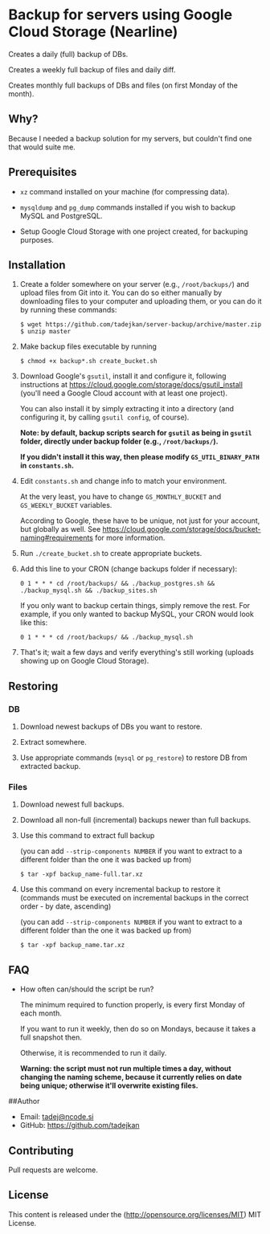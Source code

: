 # Backup for servers using Google Cloud Storage (Nearline)

Creates a daily (full) backup of DBs.

Creates a weekly full backup of files and daily diff.

Creates monthly full backups of DBs and files (on first Monday of the month).

## Why?

Because I needed a backup solution for my servers, but couldn't find one that would suite me.

## Prerequisites

- ```xz``` command installed on your machine (for compressing data).

- ```mysqldump``` and ```pg_dump``` commands installed if you wish to backup MySQL and PostgreSQL.

- Setup Google Cloud Storage with one project created, for backuping purposes.

## Installation

1. Create a folder somewhere on your server (e.g., ```/root/backups/```) and upload files from Git into it. You can do so either manually by downloading files to your computer and uploading them, or you can do it by running these commands:
	```
	$ wget https://github.com/tadejkan/server-backup/archive/master.zip
	$ unzip master
	```

2. Make backup files executable by running

	```
	$ chmod +x backup*.sh create_bucket.sh
	```

3. Download Google's ```gsutil```, install it and configure it, following instructions at https://cloud.google.com/storage/docs/gsutil_install (you'll need a Google Cloud account with at least one project).
	
	You can also install it by simply extracting it into a directory (and configuring it, by calling ```gsutil config```, of course).
	
	**Note: by default, backup scripts search for ```gsutil``` as being in ```gsutil``` folder, directly under backup folder (e.g., ```/root/backups/```).**
	
	**If you didn't install it this way, then please modify ```GS_UTIL_BINARY_PATH``` in ```constants.sh```.**
	
4. Edit ```constants.sh``` and change info to match your environment.
	
	At the very least, you have to change ```GS_MONTHLY_BUCKET``` and ```GS_WEEKLY_BUCKET``` variables.
	
	According to Google, these have to be unique, not just for your account, but globally as well. See https://cloud.google.com/storage/docs/bucket-naming#requirements for more information.
	
5. Run ```./create_bucket.sh``` to create appropriate buckets.

6. Add this line to your CRON (change backups folder if necessary):

	```0 1 * * * cd /root/backups/ && ./backup_postgres.sh && ./backup_mysql.sh && ./backup_sites.sh```
	
	If you only want to backup certain things, simply remove the rest. For example, if you only wanted to backup MySQL, your CRON would look like this:
	
	```0 1 * * * cd /root/backups/ && ./backup_mysql.sh```

7. That's it; wait a few days and verify everything's still working (uploads showing up on Google Cloud Storage).

## Restoring

### DB

1. Download newest backups of DBs you want to restore.

2. Extract somewhere.

3. Use appropriate commands (```mysql``` or ```pg_restore```) to restore DB from extracted backup.

### Files

1. Download newest full backups.

2. Download all non-full (incremental) backups newer than full backups.

3. Use this command to extract full backup

	(you can add ```--strip-components NUMBER``` if you want to extract to a different folder than the one it was backed up from)
	
	```
	$ tar -xpf backup_name-full.tar.xz
	```

4. Use this command on every incremental backup to restore it (commands must be executed on incremental backups in the correct order - by date, ascending)

	(you can add ```--strip-components NUMBER``` if you want to extract to a different folder than the one it was backed up from)
	
	```
	$ tar -xpf backup_name.tar.xz
	```

## FAQ

- How often can/should the script be run?

	The minimum required to function properly, is every first Monday of each month.
	
	If you want to run it weekly, then do so on Mondays, because it takes a full snapshot then.

	Otherwise, it is recommended to run it daily.

	**Warning: the script must not run multiple times a day, without changing the naming scheme, because it currently relies on date being unique; otherwise it'll overwrite existing files.**

##Author
- Email: tadej@ncode.si
- GitHub: https://github.com/tadejkan

## Contributing

Pull requests are welcome.

## License

This content is released under the (http://opensource.org/licenses/MIT) MIT License.
